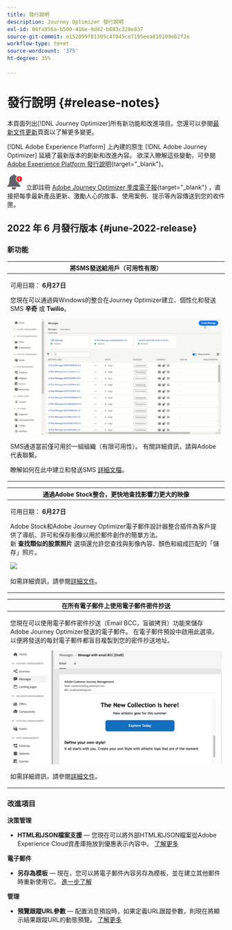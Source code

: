 ```yaml
---
title: 發行說明
description: Journey Optimizer 發行說明
exl-id: 06fa956a-b500-416e-9d42-b683c328e837
source-git-commit: e152099f81305c4f045ce7195eea810109eb2f2e
workflow-type: tm+mt
source-wordcount: '375'
ht-degree: 35%

---
```


# 發行說明 {#release-notes}

本頁面列出[!DNL Journey Optimizer]所有新功能和改進項目。您還可以參閱[最新文件更新](documentation-updates.md)頁面以了解更多變更。

[!DNL Adobe Experience Platform] 上內建的原生 [!DNL Adobe Journey Optimizer] 延續了最新版本的創新和改進內容。 欲深入瞭解這些變動，可參閱 [Adobe Experience Platform 發行說明](https://experienceleague.adobe.com/docs/experience-platform/release-notes/latest.html?lang=zh-Hant){target=&quot;_blank&quot;}。

![電子報](../assets/do-not-localize/nl-icon.png) 立即註冊 [Adobe Journey Optimizer 季度電子報](https://www.adobe.com/subscription/Adobe_Journey_Optimizer_NL.html){target=&quot;_blank&quot;} ，直接把每季最新產品更新、激勵人心的故事、使用案例、提示等內容傳送到您的收件匣。

## 2022 年 6 月發行版本 {#june-2022-release}

### 新功能

<table>
<thead>
<tr>
<th><strong>將SMS發送給用戶（可用性有限）</strong><br/></th>
</tr>
</thead>
<tbody>
<tr>
<td>
<p>可用日期： <b>6月27日</b></p>
<p></p>
<p>您現在可以通過與Windows的整合在Journey Optimizer建立、個性化和發送SMS <b>辛奇</b> 或 <b>Twilio</b>。</p>
<img src="assets/do-not-localize/SMS.gif"/>
<p>SMS通道當前僅可用於一組組織（有限可用性）。 有關詳細資訊，請與Adobe代表聯繫。</p>
<p>瞭解如何在此中建立和發送SMS <a href="../messages/create-sms.md">詳細文檔</a>。</p>
</td>
</tr>
</tbody>
</table>


<table>
<thead>
<tr>
<th><strong>通過Adobe Stock整合，更快地查找影響力更大的映像</strong><br/></th>
</tr>
</thead>
<tbody>
<tr>
<td>
<p>可用日期： <b>6月27日</b></p>
<p></p>
<p>Adobe Stock和Adobe Journey Optimizer電子郵件設計器整合插件為客戶提供了導航、許可和保存影像以用於郵件創作的簡單方法。 </br> 新 <b>查找類似的股票照片</b> 選項還允許您查找與影像內容、顏色和組成匹配的「儲存」照片。 </p>
<img src="assets/do-not-localize/stock-rn.gif"/>
<p>如需詳細資訊，請參閱<a href="../design/stock.md">詳細文件</a>。</p>
</td>
</tr>
</tbody>
</table>

<table>
<thead>
<tr>
<th><strong>在所有電子郵件上使用電子郵件密件抄送</strong><br/></th>
</tr>
</thead>
<tbody>
<tr>
<td>
<p>您現在可以使用電子郵件密件抄送（Email BCC，盲碳拷貝）功能來儲存Adobe Journey Optimizer發送的電子郵件。 在電子郵件預設中啟用此選項，以便將發送的每封電子郵件都盲目複製到您的密件抄送地址。</p>
<img src="assets/do-not-localize/bcc-rn.gif"/>
<p>如需詳細資訊，請參閱<a href="../configuration/bcc-email.md">詳細文件</a>。</p>
</td>
</tr>
</tbody>
</table>

<!--<table>
<thead>
<tr>
<th><strong>Automatically use the best performing offer in your decisions</strong><br/></th>
</tr>
</thead>
<tbody>
<tr>
<td>
<p>You can now use personalized optimization model systems in Decision Management. This new type of model allows you to optimize and personalize offers based on segments and offer performance.</p>
<p>The use of personalized optimization AI models is currently restricted to selected users, and will be deployed to all environments in a future release.</p>
<img src="assets/do-not-localize/ai-ranking.gif"/>
<p>For more information, refer to the <a href="../offers/ranking/personalized-optimization-model.md">detailed documentation</a>.</p>
</td>
</tr>
</tbody>
</table>-->

<!--table>
<thead>
<tr>
<th><strong>Copy objects between sandboxes</strong><br/></th>
</tr>
</thead>
<tbody>
<tr>
<td>
<p>You can now re-create the experiences from a Journey Optimizer sandbox to another, for example from a non-production sandbox to a production sandbox. This new capability copies an entire Journey, including any objects the Journey depends on to run correctly, from one environment to another. In addition to Journeys, you can also copy other components, such as Offers, Messages, Schemas, Datasets, Data Sources, Events, and Actions.</p>
<p>This feature is currently in beta version and only available to beta customers. To join the beta program, contact Adobe Customer Care.</p>
<p>For more information, refer to the <a href="../building-journeys/read-segment.md#configuring-segment-trigger-activity">detailed documentation</a>.
</td>
</tr>
</tbody>
</table-->

<!--table>
<thead>
<tr>
<th><strong>Dynamic Expression Builder</strong><br/></th>
</tr>
</thead>
<tbody>
<tr>
<td>
<p>You can now create conditional content blocks across different authoring services to personalize your content. In addition to the Personalization Expression Library, the Expression Editor provides a new Conditional Rule Builder to help you design and save your content blocks.</p>
<p>For more information, refer to the <a href="../building-journeys/read-segment.md#configuring-segment-trigger-activity">detailed documentation</a>.
</td>
</tr>
</tbody>
</table-->


### 改進項目

**決策管理**

* **HTML和JSON檔案支援**  — 您現在可以將外部HTML和JSON檔案從Adobe Experience Cloud資產庫拖放到優惠表示內容中。 [了解更多](../offers/offer-library/add-representations.md#html-json)


**電子郵件**

* **另存為模板**  — 現在，您可以將電子郵件內容另存為模板，並在建立其他郵件時重新使用它。 [進一步了解](../design/email-templates.md)

<!--
**Journeys**

* **Ending a journey** - In the journey canvas, the **End** activity has been removed from the palette. End tags are now added by default at the end of each path and cannot be removed. This improvement allows better reporting of where a customer dropped out of the journey, without any action from the user.

-->

**管理**

<!--* **Allowed list in the UI** - You can now use the Journey Optimizer user interface to add new email addresses or domains to the allowed list.-->

* **預覽跟蹤URL參數**  — 配置消息預設時，如果定義URL跟蹤參數，則現在將顯示結果跟蹤URL的動態預覽。 [了解更多](../configuration/email-settings.md#url-tracking)

<!--* **Personalize tracking URL parameters** - You can now use the Expression Editor to configure URL tracking parameters in your message presets. [Learn more](../configuration/email-settings.md#url-tracking)-->

<!--
**Reporting**

* **Performance measurement** - A new **Reporting** tab is now available in the Administration > Configurations menu to set up reporting data sources.
-->
